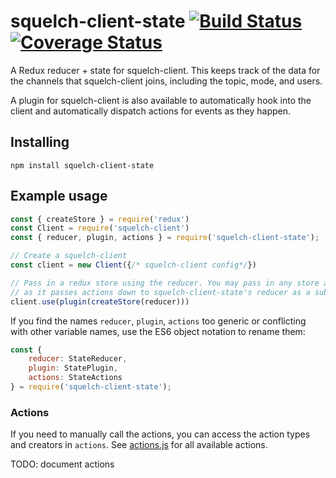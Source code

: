 # squelch-client-state [![Build Status](https://travis-ci.org/rahatarmanahmed/squelch-client-state.svg?branch=master)](https://travis-ci.org/rahatarmanahmed/squelch-client-state) [![Coverage Status](https://coveralls.io/repos/github/squelch-irc/squelch-client-state/badge.svg?branch=master)](https://coveralls.io/github/squelch-irc/squelch-client-state?branch=master)
A Redux reducer + state for squelch-client. This keeps track of the data for the channels that squelch-client joins, including the topic, mode, and users.

A plugin for squelch-client is also available to automatically hook into the client and automatically dispatch actions for events as they happen.

## Installing
`npm install squelch-client-state`

## Example usage
```js
const { createStore } = require('redux')
const Client = require('squelch-client')
const { reducer, plugin, actions } = require('squelch-client-state');

// Create a squelch-client
const client = new Client({/* squelch-client config*/})

// Pass in a redux store using the reducer. You may pass in any store as long
// as it passes actions down to squelch-client-state's reducer as a subreducer.
client.use(plugin(createStore(reducer)))
```

If you find the names `reducer`, `plugin`, `actions` too generic or conflicting with other variable names, use the ES6 object notation to rename them:

```js
const {
    reducer: StateReducer,
    plugin: StatePlugin,
    actions: StateActions
} = require('squelch-client-state');
```

### Actions

If you need to manually call the actions, you can access the action types and creators in `actions`. See [actions.js](/src/actions.js) for all available actions.

TODO: document actions
